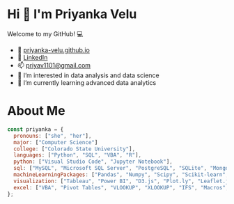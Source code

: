 # Hi 👋 I'm Priyanka Velu

Welcome to my GitHub! 💻

- 💌 [priyanka-velu.github.io](http://priyanka-velu.github.io) 
- 💬 [LinkedIn](https://www.linkedin.com/in/priyanka-velu-916474202/) 
- 📫 [priyav1101@gmail.com](mailto:priyav1101@gmail.com)
- 👀 I’m interested in data analysis and data science
- 🌱 I’m currently learning advanced data analytics

# About Me
```javascript
const priyanka = {
  pronouns: ["she", "her"],
  major: ["Computer Science"]
  college: ["Colorado State University"],
  languages: ["Python", "SQL", "VBA", "R"],
  python: ["Visual Studio Code", "Jupyter Notebook"],
  sql: ["MySQL", "Microsoft SQL Server", "PostgreSQL", "SQLite", "MongoDB"],
  machineLearningPackages: ["Pandas", "Numpy", "Scipy", "Scikit-learn", "TensorFlow", "Keras"],
  visualization: ["Tableau", "Power BI", "D3.js", "Plot.ly", "Leaflet.js", "Seaborn", "Matplotlib"],
  excel: ["VBA", "Pivot Tables", "VLOOKUP", "XLOOKUP", "IFS", "Macros", "Charts", "Conditional Formatting", "Index/Match"],
};
